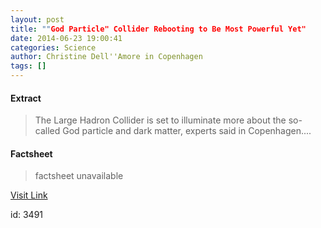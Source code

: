 ```yaml
---
layout: post
title: ""God Particle" Collider Rebooting to Be Most Powerful Yet"
date: 2014-06-23 19:00:41
categories: Science
author: Christine Dell''Amore in Copenhagen
tags: []
---
```



#### Extract
>The Large Hadron Collider is set to illuminate more about the so-called God particle and dark matter, experts said in Copenhagen....

#### Factsheet
>factsheet unavailable

[Visit Link](http://feeds.nationalgeographic.com/~r/ng/News/News_Main/~3/e-HUfZFFOcc/story01.htm)

id:    3491


